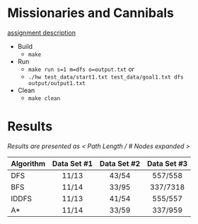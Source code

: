 # Missionaries and Cannibals
[assignment description](http://classes.engr.oregonstate.edu/eecs/spring2017/cs331/assignments/programming1/programming1.html)

* Build
  * `make`
* Run
  * `make run s=1 m=dfs o=output.txt` or
  * `./hw test_data/start1.txt test_data/goal1.txt dfs output/output1.txt`
* Clean
  * `make clean`


# Results
_Results are presented as < Path Length / # Nodes expanded >_

| Algorithm | Data Set #1 | Data Set #2 | Data Set #3 |
| --------- | :---------: | :--------:  | :--------:  |
| DFS       | 11/13       | 43/54       | 557/558     |
| BFS       | 11/14       | 33/95       | 337/7318    |
| IDDFS     | 11/13       | 41/54       | 555/557     |
| A*        | 11/14       | 33/59       | 337/959     |
